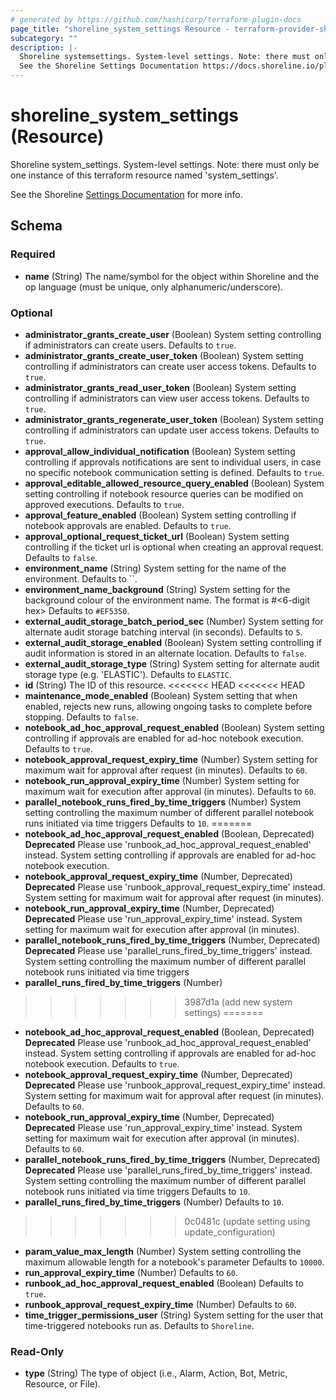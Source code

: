 ```yaml
---
# generated by https://github.com/hashicorp/terraform-plugin-docs
page_title: "shoreline_system_settings Resource - terraform-provider-shoreline"
subcategory: ""
description: |-
  Shoreline systemsettings. System-level settings. Note: there must only be one instance of this terraform resource named 'systemsettings'.
  See the Shoreline Settings Documentation https://docs.shoreline.io/platform/settings for more info.
---
```


# shoreline_system_settings (Resource)

Shoreline system_settings. System-level settings. Note: there must only be one instance of this terraform resource named 'system_settings'.

See the Shoreline [Settings Documentation](https://docs.shoreline.io/platform/settings) for more info.



<!-- schema generated by tfplugindocs -->
## Schema

### Required

- **name** (String) The name/symbol for the object within Shoreline and the op language (must be unique, only alphanumeric/underscore).

### Optional

- **administrator_grants_create_user** (Boolean) System setting controlling if administrators can create users. Defaults to `true`.
- **administrator_grants_create_user_token** (Boolean) System setting controlling if administrators can create user access tokens. Defaults to `true`.
- **administrator_grants_read_user_token** (Boolean) System setting controlling if administrators can view user access tokens. Defaults to `true`.
- **administrator_grants_regenerate_user_token** (Boolean) System setting controlling if administrators can update user access tokens. Defaults to `true`.
- **approval_allow_individual_notification** (Boolean) System setting controlling if approvals notifications are sent to individual users, in case no specific notebook communication setting is defined. Defaults to `true`.
- **approval_editable_allowed_resource_query_enabled** (Boolean) System setting controlling if notebook resource queries can be modified on approved executions. Defaults to `true`.
- **approval_feature_enabled** (Boolean) System setting controlling if notebook approvals are enabled. Defaults to `true`.
- **approval_optional_request_ticket_url** (Boolean) System setting controlling if the ticket url is optional when creating an approval request. Defaults to `false`.
- **environment_name** (String) System setting for the name of the environment. Defaults to ``.
- **environment_name_background** (String) System setting for the background colour of the environment name. The format is #<6-digit hex> Defaults to `#EF5350`.
- **external_audit_storage_batch_period_sec** (Number) System setting for alternate audit storage batching interval (in seconds). Defaults to `5`.
- **external_audit_storage_enabled** (Boolean) System setting controlling if audit information is stored in an alternate location. Defaults to `false`.
- **external_audit_storage_type** (String) System setting for alternate audit storage type (e.g. 'ELASTIC'). Defaults to `ELASTIC`.
- **id** (String) The ID of this resource.
<<<<<<< HEAD
<<<<<<< HEAD
- **maintenance_mode_enabled** (Boolean) System setting that when enabled, rejects new runs, allowing ongoing tasks to complete before stopping. Defaults to `false`.
- **notebook_ad_hoc_approval_request_enabled** (Boolean) System setting controlling if approvals are enabled for ad-hoc notebook execution. Defaults to `true`.
- **notebook_approval_request_expiry_time** (Number) System setting for maximum wait for approval after request (in minutes). Defaults to `60`.
- **notebook_run_approval_expiry_time** (Number) System setting for maximum wait for execution after approval (in minutes). Defaults to `60`.
- **parallel_notebook_runs_fired_by_time_triggers** (Number) System setting controlling the maximum number of different parallel notebook runs initiated via time triggers Defaults to `10`.
=======
- **notebook_ad_hoc_approval_request_enabled** (Boolean, Deprecated) **Deprecated** Please use 'runbook_ad_hoc_approval_request_enabled' instead. System setting controlling if approvals are enabled for ad-hoc notebook execution.
- **notebook_approval_request_expiry_time** (Number, Deprecated) **Deprecated** Please use 'runbook_approval_request_expiry_time' instead. System setting for maximum wait for approval after request (in minutes).
- **notebook_run_approval_expiry_time** (Number, Deprecated) **Deprecated** Please use 'run_approval_expiry_time' instead. System setting for maximum wait for execution after approval (in minutes).
- **parallel_notebook_runs_fired_by_time_triggers** (Number, Deprecated) **Deprecated** Please use 'parallel_runs_fired_by_time_triggers' instead. System setting controlling the maximum number of different parallel notebook runs initiated via time triggers
- **parallel_runs_fired_by_time_triggers** (Number)
>>>>>>> 3987d1a (add new system settings)
=======
- **notebook_ad_hoc_approval_request_enabled** (Boolean, Deprecated) **Deprecated** Please use 'runbook_ad_hoc_approval_request_enabled' instead. System setting controlling if approvals are enabled for ad-hoc notebook execution. Defaults to `true`.
- **notebook_approval_request_expiry_time** (Number, Deprecated) **Deprecated** Please use 'runbook_approval_request_expiry_time' instead. System setting for maximum wait for approval after request (in minutes). Defaults to `60`.
- **notebook_run_approval_expiry_time** (Number, Deprecated) **Deprecated** Please use 'run_approval_expiry_time' instead. System setting for maximum wait for execution after approval (in minutes). Defaults to `60`.
- **parallel_notebook_runs_fired_by_time_triggers** (Number, Deprecated) **Deprecated** Please use 'parallel_runs_fired_by_time_triggers' instead. System setting controlling the maximum number of different parallel notebook runs initiated via time triggers Defaults to `10`.
- **parallel_runs_fired_by_time_triggers** (Number) Defaults to `10`.
>>>>>>> 0c0481c (update setting using update_configuration)
- **param_value_max_length** (Number) System setting controlling the maximum allowable length for a notebook's parameter Defaults to `10000`.
- **run_approval_expiry_time** (Number) Defaults to `60`.
- **runbook_ad_hoc_approval_request_enabled** (Boolean) Defaults to `true`.
- **runbook_approval_request_expiry_time** (Number) Defaults to `60`.
- **time_trigger_permissions_user** (String) System setting for the user that time-triggered notebooks run as. Defaults to `Shoreline`.

### Read-Only

- **type** (String) The type of object (i.e., Alarm, Action, Bot, Metric, Resource, or File).


